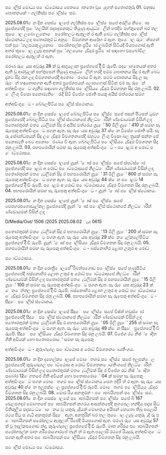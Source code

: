 ප ොලිස් මොධ්‍ය ප ොට්ඨොසය පෙත ෙොතතො වූ ෙැදගත් පතොරතුරු 01. මනුෂ්‍ය ඝොතනයක් - ගල්කිස්ස ප ොලිස් ෙසම.

2025.08.01 ෙන දින සෙස් ොලපේ ගල්කිස්ස ප ොලිස් ෙසපේ අරලිය නිෙොස ප්‍රපේශපේදී පුේගලයින් පදපදපනකුට තියුණු ආයුධ්‍ෙලින් හරදීම පහ්තුපෙන් බර තල තුෙොල ලබො ලුනොෙ පරෝහලට ඇතුලත් ර ඇති බෙට ගල්කිස්ස ප ොලිස් ස්ථොනයට ලද පතොරතුර ට අනුෙ විමශතන ආරේභ ර ඇත. තුෙොල රුෙන්පගන් එක් පුේගලපයකු ලුනොෙ පරෝහපල්ක ප්‍රථි ොර ලබමින් සිටියදී මියපගොස් ඇති අතර තුෙොල ලැබූ අපනක් පුේගලයො ෙැඩිදුර ප්‍රථි ොර සඳහො ළුපබෝවිල පරෝහලට ඇතුලත් ර ඇත.

මරණ රු ෙයස අවුරුදු 28 ක් වූ අඟුලොන ප්‍රපේශපේ දිිංචි රුපෙි. පද ොශතෙයක් අතර ඇති වූ ආරවුලක් පහ්තුපෙන් තියුණු ආයුධ්‍ෙලින් හරදී පමම ඝොතනය සිදු ර ඇති බෙට දැනට සිදු රන ලද විමශතනපේදී අනොෙරණය වී ඇත. පමම ඝොතනය සිදු ල සැ රුෙන් හඳුනොපගන ඇති අතර ප්‍රපේශපයන් ලොපගොස් සිටින එම සැ රුෙන් අත්අඩිංගුෙට ගැනීම සඳහො ගල්කිස්ස ප ොලිසිය ෙැඩිදුර විමශතන සිදු රනු ලබයි. 02. ෙලිංගු වීසො පනොමැතිෙ රැදී සිටි විපේශ ජොති පයකු අයිස් මත්රෙය සමග

අත්අඩිංගුෙට - බේබලපිටිය ප ොලිස් ස්ථොනය.

2025.08.01 ෙන දින සෙස් ොලපේ බේබලපිටිය ප ොලිස් ෙසපේ පසන් පීටසත් ටුමග ප්‍රපේශපේදී බේබලපිටිය ප ොලිස් ස්ථොනපේ නිලධ්‍ොරීන් ණ්ඩොයමක් විසින් ලද පතොරතුරක් මත ෙැටලීමක් සිදු ර අයිස් මත්රෙය ග්‍රෑේ 50 මිලි ග්‍රෑේ 410 ක් සමඟ සැ රුපෙකු අත්අඩිංගුෙට පගන ඇත. සැ රු ෙයස අවුරුදු 37 ක් ෙන විපේශ ජොති පයි. සැ රු සේබන්ධ්‍පයන් සිදු ල ෙැඩිදුර විමශතනපේදී ඔහුට ෙලිංගු වීසො බල ත්‍රයක් සන්ත පේ පනොමැති බෙට අනොෙරණය වී ඇත. බේබලපිටිය ප ොලිසිය ෙැඩිදුර විමශතන සිදු රනු ලබයි. 03. පහපරොයින් සමඟ සැ රුපෙකු අත්අඩිංගුෙට - ප ොළඹ අ රොධ්‍ ප ොට්ඨොසය.

2025.08.01 ෙන දින සෙස් ොලපේ ග්‍රෑන්් ොස් ප ොලිස් ෙසපේ ස්පට්ස් ොර ප්‍රපේශපේදී ප ොළඹ අ රොධ්‍ ප ොට්ඨොසපේ නිලධ්‍ොරීන් ණ්ඩොයමක් විසින් ලද පතොරතුරක් මත ෙැටලීමක් සිදු ර පහපරොයින් ග්‍රෑේ 31 මිලි ග්‍රෑේ 800 ක් සමඟ සැ රුපෙකු අත්අඩිංගුෙට පගන ඇත. සැ රු ෙයස අවුරුදු 44 ක් ෙන ප ොළඹ 14 ප්‍රපේශපේ දිිංචි රුපෙි. ප ොළඹ අ රොධ්‍ ප ොට්ඨොසය ෙැඩිදුර විමශතන සිදු රනු ලබයි. 04. පහපරොයින් සමඟ සැ රුපෙකු අත්අඩිංගුෙට - ග්‍රෑන්් ොස් ප ොලිස් ස්ථොනය.

2025.08.01 ෙන දින සෙස් ොලපේ ග්‍රෑන්් ොස් ප ොලිස් ෙසපේ පෙපහරපගොඩැල්කල ප්‍රපේශපේදී ග්‍රෑන්් ොස් ප ොලිස් ස්ථොනපේ නිලධ්‍ොරීන් ණ්ඩොයමක් විසින් ලද

D/Media/Out/ 1506 /2025 2025.08.02 ැය 0615

පතොරතුරක් මත ෙැටලීමක් සිදු ර පහපරොයින් ග්‍රෑේ 13 මිලි ග්‍රෑේ 200 ක් සමඟ සැ රුපෙකු අත්අඩිංගුෙට පගන ඇත. සැ රු ෙයස අවුරුදු 29 ක් ෙන ෙැල්කලේපිටිය ප්‍රපේශපේ දිිංචි රුපෙි. ග්‍රෑන්් ොස් ප ොලිසිය ෙැඩිදුර විමශතන සිදු රනු ලබයි. 05. පහපරොයින් සමඟ සැ රුපෙකු අත්අඩිංගුෙට - බස්නොහිර ළොත උතුර අ රොධ්‍

ප ොට්ඨොසය.

2025.08.01 ෙන දින රොත්‍රී ොලපේ ිරිබත්පගොඩ ප ොලිස් ෙසපේ හුණුපිටිය ප්‍රපේශපේදී බස්නොහිර ළොත උතුර අ රොධ්‍ ප ොට්ඨොසපේ නිලධ්‍ොරීන් ණ්ඩොයමක් විසින් ලද පතොරතුරක් මත ෙැටලීමක් සිදු ර පහපරොයින් ග්‍රෑේ 15 මිලි ග්‍රෑේ 100 ක් සමඟ සැ රුපෙකු අත්අඩිංගුෙට පගන ඇත. සැ රු ෙයස අවුරුදු 23 ක් ෙන ෙත්තල ප්‍රපේශපේ දිිංචි රුපෙි. බස්නොහිර ළොත උතුර අ රොධ්‍ ප ොට්ඨොසය ෙැඩිදුර විමශතන සිදු රනු ලබයි. 06. පහපරොයින් සමඟ සැ රුපෙකු අත්අඩිංගුෙට - සීදූෙ ප ොලිස් ස්ථොනය.

2025.08.01 ෙන දින සෙස් ොලපේ සීදූෙ ප ොලිස් ෙසපේ විෂ්‍න් හවුස් ොර ප්‍රපේශපේදී සීදූෙ ප ොලිස් ස්ථොනපේ නිලධ්‍ොරීන් ණ්ඩොයමක් විසින් ලද පතොරතුරක් මත ෙැටලීමක් සිදු ර පහපරොයින් ග්‍රෑේ 05 මිලි ග්‍රෑේ 255 ක් සමඟ සැ රුපෙකු අත්අඩිංගුෙට පගන ඇත. සැ රු ෙයස අවුරුදු 49 ක් ෙන සීදූෙ ප්‍රපේශපේ දිිංචි රුපෙි. සීදූෙ ප ොලිසිය ෙැඩිදුර විමශතන සිදු රනු ලබයි. 07. විපේශ රට නිෂ්‍් ොදිත ගිනි අවියක් හො පතොපරොේ සමඟ සැ රුපෙකු

අත්අඩිංගුෙට - කුරුණෑගල ප ොට්ඨොස අ රොධ්‍ විමශතන ොයතිංශය.

2025.08.01 ෙන දින දහෙල්ක ොලපේ මොෙතගම ප ොලිස් ෙසපේ ඉලුපක්ෙල ප්‍රපේශපේදී කුරුණෑගල ප ොට්ඨොස අ රොධ්‍ විමශතන ොයතිංශපේ නිලධ්‍ොරීන් ණ්ඩොයමක් විසින් ලද පතොරතුරක් මත ෙැටලීමක් සිදු ර විපේශ රට නිෂ්‍් ොදිත පබෝර 12 ෙගතපේ ගිනි අවියක් හො පතොපරොේ 04 ක් සමඟ සැ රුපෙකු අත්අඩිංගුෙට පගන මොෙතගම ප ොලිස් ස්ථොනය පෙත ඉදිරි ත් ර ඇත. සැ රු ෙයස අවුරුදු 40 ක් ෙන ඉලුපක්ෙල ප්‍රපේශපේ දිිංචි රුපෙි. මොෙතගම ප ොලිසිය ෙැඩිදුර විමශතන සිදු රනු ලබයි. 08. මොර රිය අනතුරක් - ප ොපබයිගපන් ප ොලිස් ෙසම. 2025.08.01 ෙන දින සෙස් ොලපේ ප ොපබයිගපන් ප ොලිස් ෙසපේ බී 167 ඩෙලපගදර මොගතපේ ප ොපබයිගපන් නගරය ආසන්නපේදී නුගපෙල හන්දිය පදස සිට විතිකුලිය පදසට ධ්‍ොෙනය වූ යතුරු ැදියක් මොගතය අයිපන් නෙතො තිබූ පලොරි රථය පිටු ස ගැටී අනතුරක් සිදුෙ ඇත. අනතුරින් බර තල තුෙොල ලැබූ යතුරු ැදි රු ප ොපබයිගපන් පරෝහලට ඇතුලත් ිරීපේදී මියපගොස් ඇත. මරණ රු ෙයස අවුරුදු 57 ක් වූ ඉදුල්කපගොඩ න්ද, කුරුණෑගල ප්‍රපේශපේ දිිංචි රුපෙි. මෘත ශරීරය ප ොපබයිගපන් පරෝහපල්ක මෘත ශරීරොගොරපේ තැන් ත් ර ඇත.පලොරි රථපේ රියදුරු අත්අඩිංගුෙට පගන ඇති අතර ප ොපබයිගපන් ප ොලිසිය ෙැඩිදුර විමශතන සිදු රනු ලබයි.

ප ොලිස් මොධ්‍ය ප ොට්ඨොසය.